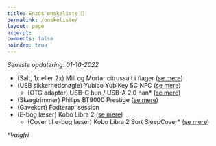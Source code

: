 ```yaml
---
title: Enzos ønskeliste 🎁
permalink: /onskeliste/
layout: page
excerpt: 
comments: false
noindex: true
---
```


*Seneste opdatering: 01-10-2022*
- (Salt, 1x eller 2x) Mill og Mortar citrussalt i flager ([se mere](https://www.helsam.dk/mad-drikke/kolonial/salt-bouillon-og-soja/citrussalt-i-flager-mill-mortar?id=13210))
- (USB sikkerhedsnøgle) Yubico YubiKey 5C NFC ([se mere](https://www.computersalg.dk/i/7308775/yubico-yubikey-5c-nfc-usb-c-sikkerhedsn%c3%b8gle))
  - (OTG adapter) USB-C hun / USB-A 2.0 han* ([se mere](https://www.av-cables.dk/usb-c-3-1-adapter/usb-c-3-1-otg-adapter-usb-c-hun-usb-a-3-0-han-sort.html))
- (Skægtrimmer) Philips BT9000 Prestige ([se mere](https://www.elgiganten.dk/product/personlig-pleje-skonhed-velvare/barbering-harfjerning/skagtrimmer/philips-9000-prestige-skagtrimmer-bt981015/53148))
- (Gavekort) Fodterapi session
- (E-bog læser) Kobo Libra 2 ([se mere](https://www.komplett.dk/product/1213867/pc-tablets/tablets-e-bogslaesere/e-bogslaesere/kobo-libra-2-7-32gb-sort?channable=00a560696400313231333836376d))
  - (Cover til e-bog læser) Kobo Libra 2 Sort SleepCover* ([se mere](https://www.komplett.dk/product/1213869/pc-tablets/e-boglaesere-tilbehoer/kobo-libra-2-sleepcover-sort))

**Valgfri*
